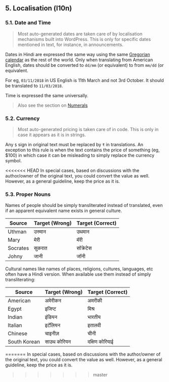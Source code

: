 ## 5. Localisation (l10n)

### 5.1. Date and Time

> Most auto-generated dates are taken care of by localisation mechanisms built into WordPress. This is only for specific dates mentioned in text, for instance, in announcements.

Dates in Hindi are expressed the same way using the same [Gregorian calendar](https://en.wikipedia.org/wiki/Gregorian_calendar) as the rest of the world. Only when translating from American English, dates should be converted to `dd/mm` (or equivalent) to from `mm/dd` (or equivalent.

For eg, `03/11/2018` in US English is 11th March and not 3rd October. It should be translated to `11/03/2018`.

Time is expressed the same universally.

>Also see the section on [Numerals](#numerals) 

### 5.2. Currency

> Most auto-generated pricing is taken care of in code. This is only in case it appears as it is in strings.

Any `$` sign in original text must be replaced by `₹` in translations. An exception to this rule is when the text contains the price of something (eg, $100) in which case it can be misleading to simply replace the currency symbol.

<<<<<<< HEAD
In special cases, based on discussions with the author/owner of the original text, you could convert the value as well. However, as a general guideline, keep the price as it is.

### 5.3. Proper Nouns

Names of people should be simply transliterated instead of translated, even if an apparent equivalent name exists in general culture.

| Source | Target (Wrong) | Target (Correct) |
| ------ | -------------- | ---------------- |
| Uthman | उस्मान | उथमान | 
| Mary | मेरी | मॅरी |
| Socrates | सुकरात | सॉक्रेटेस |
| Johny | जानी | जॉनी |

Cultural names like names of places, religions, cultures, languages, etc often have a Hindi version. When available use them instead of simply transliterating: 

| Source | Target (Wrong) | Target (Correct) |
| ------ | -------------- | ---------------- |
| American | अमेरीकन | अमरीकी |
| Egypt | इजिप्ट | मिश्र |
| Indian | इंडियन | भारतीय |
| Italian | इटॅलियन | इतालवी |
| Chinese | चाइनीज़ | चीनी |
| South Korean | साउथ कोरियन | दक्षिण कोरियाई |
=======
In special cases, based on discussions with the author/owner of the original text, you could convert the value as well. However, as a general guideline, keep the price as it is.
>>>>>>> master
